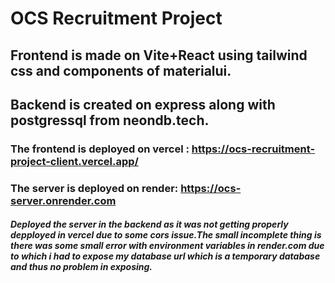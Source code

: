 # OCS Recruitment Project

## Frontend is made on Vite+React using tailwind css and components of materialui.
## Backend is created on express along with postgressql from neondb.tech.

### The frontend is deployed on vercel : https://ocs-recruitment-project-client.vercel.app/
### The server is deployed on render: https://ocs-server.onrender.com

##### Deployed the server in the backend as it was not getting properly depployed in vercel due to some cors issue.The small incomplete thing is there was some small error with environment variables in render.com due to which i had to expose my database url which is a temporary database and thus no problem in exposing. 
